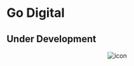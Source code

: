 # Go Digital
## Under Development

<div align='center'>
  
  ![icon](https://github.com/user-attachments/assets/60bda9f2-6e73-45fe-98dc-04f861ff8d68)
</div>
